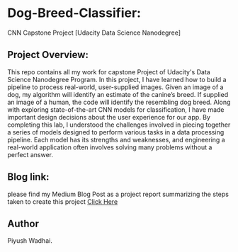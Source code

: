 # Dog-Breed-Classifier:
CNN Capstone Project [Udacity Data Science Nanodegree]

## Project Overview:

This repo contains all my work for capstone Project  of Udacity's Data Science Nanodegree Program. In this project, I have learned how to build a pipeline to process real-world, user-supplied images. Given an image of a dog, my algorithm will identify an estimate of the canine’s breed. If supplied an image of a human, the code will identify the resembling dog breed.
                       Along with exploring state-of-the-art CNN models for classification, I have made important design decisions about the user experience for our app. By completing this lab, I understood the challenges involved in piecing together a series of models designed to perform various tasks in a data processing pipeline. Each model has its strengths and weaknesses, and engineering a real-world application often involves solving many problems without a perfect answer.
## Blog link:
please find my Medium Blog Post as a project report summarizing the steps taken to create this project 
[Click Here](https://medium.com/@wadhai.piyush/the-data-science-algorithmic-classification-of-dog-breed-be38eb3ceab0)

## Author 
  Piyush Wadhai.

